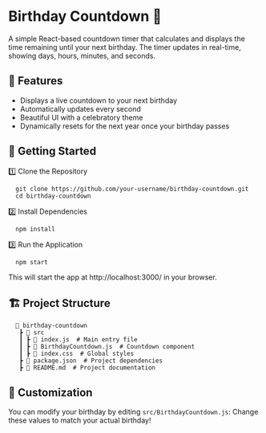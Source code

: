 # Birthday Countdown 🎂 
A simple React-based countdown timer that calculates and displays the time remaining until your next birthday. The timer updates in real-time, showing days, hours, minutes, and seconds.

## 🚀 Features
- Displays a live countdown to your next birthday
- Automatically updates every second
- Beautiful UI with a celebratory theme
- Dynamically resets for the next year once your birthday passes

## 📌 Getting Started
1️⃣ Clone the Repository
  ```
    git clone https://github.com/your-username/birthday-countdown.git
    cd birthday-countdown
  ```

2️⃣ Install Dependencies
  ```
    npm install
  ```

3️⃣ Run the Application
  ```
    npm start
  ```

This will start the app at http://localhost:3000/ in your browser.

## 🏗️ Project Structure
  ```
    📂 birthday-countdown
     ┣ 📂 src
     ┃ ┣ 📜 index.js  # Main entry file
     ┃ ┣ 📜 BirthdayCountdown.js  # Countdown component
     ┃ ┣ 📜 index.css  # Global styles
     ┣ 📜 package.json  # Project dependencies
     ┣ 📜 README.md  # Project documentation
  ```
## 🎨 Customization
You can modify your birthday by editing `src/BirthdayCountdown.js`:
Change these values to match your actual birthday!
